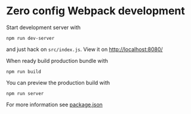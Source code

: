 
# Zero config Webpack development

Start development server with

    npm run dev-server

and just hack on `src/index.js`. View it on <http://localhost:8080/>

When ready build production bundle with

    npm run build

You can preview the production build with

    npm run server


For more information see [package.json](/package.json)
